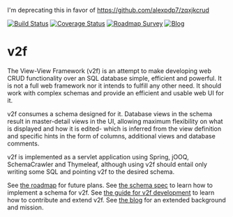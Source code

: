 I'm deprecating this in favor of https://github.com/alexpdp7/zqxjkcrud

[![Build Status](https://travis-ci.org/alexpdp7/v2f.svg?branch=master)](https://travis-ci.org/alexpdp7/v2f)
[![Coverage Status](https://coveralls.io/repos/github/alexpdp7/v2f/badge.svg?branch=master)](https://coveralls.io/github/alexpdp7/v2f?branch=master)
[![Roadmap Survey](https://img.shields.io/badge/roadmap-survey-green.svg)](https://docs.google.com/forms/d/1IGLxia5lYiq9Y7CV09uh_hXQElzGwL2jYw6QhH8-vUk/viewform)
[![Blog](https://img.shields.io/badge/blog-online-green.svg)](https://v2fblog.wordpress.com/)

# v2f

The View-View Framework (v2f) is an attempt to make developing web CRUD functionality over an SQL database simple, efficient and powerful. It is not a full web framework nor it intends to fulfill any other need. It should work with complex schemas and provide an efficient and usable web UI for it.

v2f consumes a schema designed for it. Database views in the schema result in master-detail views in the UI, allowing maximum flexibility on what is displayed and how it is edited- which is inferred from the view definition and specific hints in the form of columns, additional views and database comments.

v2f is implemented as a servlet application using Spring, jOOQ, SchemaCrawler and Thymeleaf, although using v2f should entail only writing some SQL and pointing v2f to the desired schema.

See [the roadmap](ROADMAP.md) for future plans.
See [the schema spec](SCHEMA_SPEC.md) to learn how to implement a schema for v2f.
See [the guide for v2f development](HACKING.md) to learn how to contribute and extend v2f.
See [the blog](https://v2fblog.wordpress.com/) for an extended background and mission.
